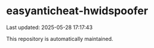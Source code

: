 # easyanticheat-hwidspoofer

Last updated: 2025-05-28 17:17:43

This repository is automatically maintained.
